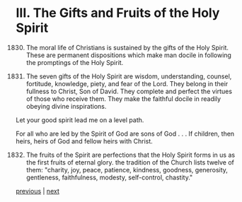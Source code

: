 # III. The Gifts and Fruits of the Holy Spirit

1830. The moral life of Christians is sustained by the gifts of the Holy Spirit. These are permanent dispositions which make man docile in following the promptings of the Holy Spirit.

1831. The seven gifts of the Holy Spirit are wisdom, understanding, counsel, fortitude, knowledge, piety, and fear of the Lord. They belong in their fullness to Christ, Son of David. They complete and perfect the virtues of those who receive them. They make the faithful docile in readily obeying divine inspirations.

Let your good spirit lead me on a level path.

For all who are led by the Spirit of God are sons of God . . . If children, then heirs, heirs of God and fellow heirs with Christ.

1832. The fruits of the Spirit are perfections that the Holy Spirit forms in us as the first fruits of eternal glory. the tradition of the Church lists twelve of them: "charity, joy, peace, patience, kindness, goodness, generosity, gentleness, faithfulness, modesty, self-control, chastity."

[previous](https://github.com/Tenari/non-fiction/blob/master/catechism/__P66.md) | [next](https://github.com/Tenari/non-fiction/blob/master/catechism/__P68.md)